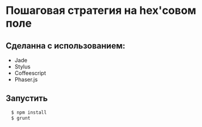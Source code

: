 # Пошаговая стратегия на hex'совом поле

## Сделанна с использованием:
 - Jade
 - Stylus
 - Coffeescript
 - Phaser.js


## Запустить
```sh
  $ npm install
  $ grunt